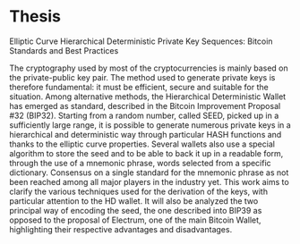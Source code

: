 # Thesis
Elliptic Curve Hierarchical Deterministic Private Key Sequences: Bitcoin Standards and Best Practices

The cryptography used by most of the cryptocurrencies is mainly based on the private-public key pair. The method used to generate private keys is therefore fundamental: it must be efficient, secure and suitable for the situation. Among alternative methods, the Hierarchical Deterministic Wallet has emerged as standard, described in the Bitcoin Improvement Proposal \#32 (BIP32). Starting from a random number, called SEED, picked up in a sufficiently large range, it is possible to generate numerous private keys in a hierarchical and deterministic way through particular HASH functions and thanks to the elliptic curve properties. Several wallets also use a special algorithm to store the seed and to be able to back it up in a readable form, through the use of a mnemonic phrase, words selected from a specific dictionary. Consensus on a single standard for the mnemonic phrase as not been reached among all major players in the industry yet. This work aims to clarify the various techniques used for the derivation of the keys, with particular attention to the HD wallet. It will also be analyzed the two principal way of encoding the seed, the one described into BIP39 as opposed to the proposal of Electrum, one of the main Bitcoin Wallet, highlighting their respective advantages and disadvantages.
		
